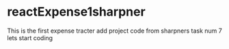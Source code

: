 # reactExpense1sharpner

This is the first expense tracter add project code from sharpners 
task num 7 lets start coding 

